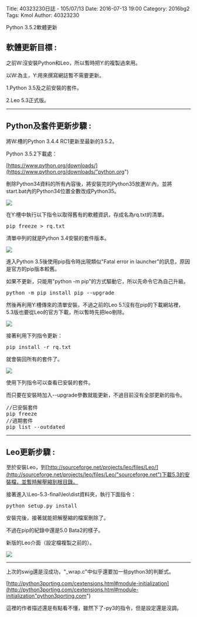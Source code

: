 Title: 40323230日誌 - 105/07/13
Date: 2016-07-13 19:00
Category: 2016bg2
Tags: Kmol
Author: 40323230


Python 3.5.2軟體更新

<!-- PELICAN_END_SUMMARY -->

<h2>軟體更新目標 :</h2>

之前W:沒安裝Python和Leo，所以暫時把Y:的複製過來用。

以W:為主，Y:用來撰寫網誌暫不需要更新。

1.Python 3.5及之前安裝的套件。

2.Leo 5.3正式版。

<hr>

<h2>Python及套件更新步驟 :</h2>

將W:槽的Python 3.4.4 RC1更新至最新的3.5.2。

Python 3.5.2下載處：

[https://www.python.org/downloads/](https://www.python.org/downloads/"python.org")

刪除Python34資料的所有內容後，將安裝完的Python35放進W:內，並將start.bat內的Python34位置全數改成Python35。

<img src="http://i.imgur.com/xgAInox.jpg" >

在Y:槽中執行以下指令以取得舊有的軟體資訊，存成名為rq.txt的清單。

<pre class="brush: c">
pip freeze > rq.txt
</pre>

清單中列的就是Python 3.4安裝的套件版本。

<img src="http://i.imgur.com/pUMf021.jpg" >

進入Python 3.5後使用pip指令時出現類似"Fatal error in launcher"的訊息，原因是官方的pip版本較舊。

如果不更新，只能用"python -m pip"的方式驅動它，所以先命令它為自己升級。

<pre class="brush: c">
python -m pip install pip --upgrade
</pre>

然後再利用Y:槽傳來的清單安裝，不過之前的Leo 5.1沒有在pip的下載網站裡，5.3版也要從Leo的官方下載，所以暫時先把leo剔除。

<img src="http://i.imgur.com/PN2P60t.jpg" >

接著利用下列指令更新：

<pre class="brush: c">
pip install -r rq.txt
</pre>

就會裝回所有的套件了。

<img src="http://i.imgur.com/RuXhQhT.jpg" >

使用下列指令可以查看已安裝的套件。

而只要在安裝時加入--upgrade參數就能更新，不過目前沒有全部更新的指令。

<pre class="brush: c">
//已安裝套件
pip freeze
//過期套件
pip list --outdated
</pre>

<hr>

<h2>Leo更新步驟 :</h2>

至於安裝Leo，到[http://sourceforge.net/projects/leo/files/Leo/](http://sourceforge.net/projects/leo/files/Leo/"sourceforge.net")下載5.3的安裝檔，並暫時解壓縮到根目錄。

接著進入\Leo-5.3-final\leo\dist資料夾，執行下面指令：

<pre class="brush: c">
python setup.py install
</pre>

安裝完後，接著就能把解壓縮的檔案刪除了。

不過在pip的紀錄中還是5.0 Bata2的樣子。

新版的Leo介面（設定檔複製之前的）。

<img src="http://i.imgur.com/DZGSNFn.jpg" >

<hr>

上次的swig還是沒成功，"_wrap.c"中似乎還要加一些python3的判斷式。

[http://python3porting.com/cextensions.html#module-initialization](http://python3porting.com/cextensions.html#module-initialization"python3porting.com")

這裡的作者描述還是有點看不懂，雖然下了-py3的指令，但是設定還是沒調。